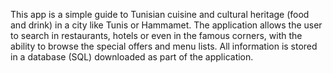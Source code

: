 This app is a simple guide to Tunisian cuisine and cultural heritage (food and drink) in a city like Tunis or Hammamet. The application allows the user to search in restaurants, hotels or even in the famous corners, with the ability to browse the special offers and menu lists. All information is stored in a database (SQL) downloaded as part of the application.